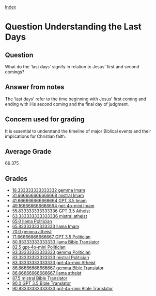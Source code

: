 
[Index](../../index.md)
# Question Understanding the Last Days
## Question
What do the 'last days' signify in relation to Jesus’ first and second comings?

## Answer from notes
The 'last days' refer to the time beginning with Jesus' first coming and ending with His second coming and the final day of judgment.

## Concern used for grading
It is essential to understand the timeline of major Biblical events and their implications for Christian faith.

## Average Grade
69.375

## Grades
 * [18.333333333333332 gemma Imam](../answers/gemma_Imam/Understanding_the_Last_Days.md)
 * [31.666666666666668 mistral Imam](../answers/mistral_Imam/Understanding_the_Last_Days.md)
 * [41.666666666666664 GPT 3.5 Imam](../answers/GPT_3.5_Imam/Understanding_the_Last_Days.md)
 * [49.166666666666664 gpt-4o-mini Imam](../answers/gpt-4o-mini_Imam/Understanding_the_Last_Days.md)
 * [55.833333333333336 GPT 3.5 Atheist](../answers/GPT_3.5_Atheist/Understanding_the_Last_Days.md)
 * [63.333333333333336 mistral atheist](../answers/mistral_atheist/Understanding_the_Last_Days.md)
 * [65.0 llama Politician](../answers/llama_Politician/Understanding_the_Last_Days.md)
 * [65.83333333333333 llama Imam](../answers/llama_Imam/Understanding_the_Last_Days.md)
 * [70.0 gemma atheist](../answers/gemma_atheist/Understanding_the_Last_Days.md)
 * [71.66666666666667 GPT 3.5 Politician](../answers/GPT_3.5_Politician/Understanding_the_Last_Days.md)
 * [80.83333333333333 llama Bible Translator](../answers/llama_Bible_Translator/Understanding_the_Last_Days.md)
 * [82.5 gpt-4o-mini Politician](../answers/gpt-4o-mini_Politician/Understanding_the_Last_Days.md)
 * [83.33333333333333 gemma Politician](../answers/gemma_Politician/Understanding_the_Last_Days.md)
 * [83.33333333333333 mistral Politician](../answers/mistral_Politician/Understanding_the_Last_Days.md)
 * [83.33333333333333 gpt-4o-mini Atheist](../answers/gpt-4o-mini_Atheist/Understanding_the_Last_Days.md)
 * [86.66666666666667 gemma Bible Translator](../answers/gemma_Bible_Translator/Understanding_the_Last_Days.md)
 * [86.66666666666667 llama atheist](../answers/llama_atheist/Understanding_the_Last_Days.md)
 * [87.5 mistral Bible Translator](../answers/mistral_Bible_Translator/Understanding_the_Last_Days.md)
 * [90.0 GPT 3.5 Bible Translator](../answers/GPT_3.5_Bible_Translator/Understanding_the_Last_Days.md)
 * [90.83333333333333 gpt-4o-mini Bible Translator](../answers/gpt-4o-mini_Bible_Translator/Understanding_the_Last_Days.md)
